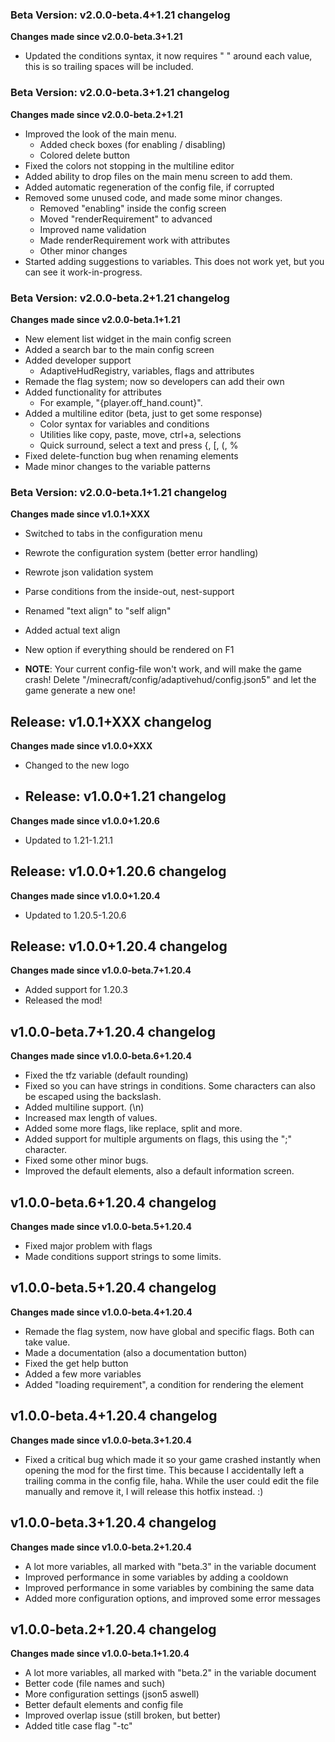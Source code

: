 ### Beta Version: v2.0.0-beta.4+1.21 changelog
**Changes made since v2.0.0-beta.3+1.21**
- Updated the conditions syntax, it now requires " " around each value, this is so trailing spaces will be included.

### Beta Version: v2.0.0-beta.3+1.21 changelog
**Changes made since v2.0.0-beta.2+1.21**

- Improved the look of the main menu.
  - Added check boxes (for enabling / disabling)
  - Colored delete button
- Fixed the colors not stopping in the multiline editor
- Added ability to drop files on the main menu screen to add them.
- Added automatic regeneration of the config file, if corrupted
- Removed some unused code, and made some minor changes.
  - Removed "enabling" inside the config screen
  - Moved "renderRequirement" to advanced
  - Improved name validation
  - Made renderRequirement work with attributes
  - Other minor changes
- Started adding suggestions to variables. This does not work yet, but you can see it work-in-progress.

### Beta Version: v2.0.0-beta.2+1.21 changelog
**Changes made since v2.0.0-beta.1+1.21**

- New element list widget in the main config screen
- Added a search bar to the main config screen
- Added developer support
  - AdaptiveHudRegistry, variables, flags and attributes
- Remade the flag system; now so developers can add their own
- Added functionality for attributes
  - For example, "{player.off_hand.count}". 
- Added a multiline editor (beta, just to get some response)
  - Color syntax for variables and conditions
  - Utilities like copy, paste, move, ctrl+a, selections
  - Quick surround, select a text and press {, [, (, %
- Fixed delete-function bug when renaming elements
- Made minor changes to the variable patterns

### Beta Version: v2.0.0-beta.1+1.21 changelog
**Changes made since v1.0.1+XXX**

- Switched to tabs in the configuration menu
- Rewrote the configuration system (better error handling)
- Rewrote json validation system
- Parse conditions from the inside-out, nest-support
- Renamed "text align" to "self align"
- Added actual text align
- New option if everything should be rendered on F1

- **NOTE**: Your current config-file won't work, and will make the game crash! Delete "/minecraft/config/adaptivehud/config.json5" and let the game generate a new one!

## Release: v1.0.1+XXX changelog
**Changes made since v1.0.0+XXX**

- Changed to the new logo

- ## Release: v1.0.0+1.21 changelog
**Changes made since v1.0.0+1.20.6**

- Updated to 1.21-1.21.1

## Release: v1.0.0+1.20.6 changelog
**Changes made since v1.0.0+1.20.4**

- Updated to 1.20.5-1.20.6

## Release: v1.0.0+1.20.4 changelog
**Changes made since v1.0.0-beta.7+1.20.4**

- Added support for 1.20.3
- Released the mod!

## v1.0.0-beta.7+1.20.4 changelog
**Changes made since v1.0.0-beta.6+1.20.4**

- Fixed the tfz variable (default rounding)
- Fixed so you can have strings in conditions. Some characters can also be escaped using the backslash.
- Added multiline support. (\n)
- Increased max length of values.
- Added some more flags, like replace, split and more. 
- Added support for multiple arguments on flags, this using the ";" character.
- Fixed some other minor bugs.
- Improved the default elements, also a default information screen.

## v1.0.0-beta.6+1.20.4 changelog
**Changes made since v1.0.0-beta.5+1.20.4**

- Fixed major problem with flags
- Made conditions support strings to some limits.

## v1.0.0-beta.5+1.20.4 changelog
**Changes made since v1.0.0-beta.4+1.20.4**

- Remade the flag system, now have global and specific flags. Both can take value.
- Made a documentation (also a documentation button)
- Fixed the get help button
- Added a few more variables
- Added "loading requirement", a condition for rendering the element

## v1.0.0-beta.4+1.20.4 changelog
**Changes made since v1.0.0-beta.3+1.20.4**

- Fixed a critical bug which made it so your game crashed instantly when opening the mod for the first time. This because I accidentally left a trailing comma in the config file, haha. While the user could edit the file manually and remove it, I will release this hotfix instead. :)

## v1.0.0-beta.3+1.20.4 changelog
**Changes made since v1.0.0-beta.2+1.20.4**

- A lot more variables, all marked with "beta.3" in the variable document
- Improved performance in some variables by adding a cooldown
- Improved performance in some variables by combining the same data
- Added more configuration options, and improved some error messages

## v1.0.0-beta.2+1.20.4 changelog
**Changes made since v1.0.0-beta.1+1.20.4**

- A lot more variables, all marked with "beta.2" in the variable document
- Better code (file names and such)
- More configuration settings (json5 aswell)
- Better default elements and config file
- Improved overlap issue (still broken, but better)
- Added title case flag "-tc"